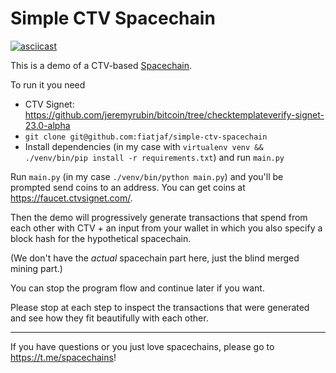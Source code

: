 Simple CTV Spacechain
=====================

[![asciicast](https://asciinema.org/a/iRC5fXcuNmuvkbMoGMbeOuVA0.svg)](https://asciinema.org/a/iRC5fXcuNmuvkbMoGMbeOuVA0)

This is a demo of a CTV-based [Spacechain](https://www.youtube.com/watch?v=N2ow4Q34Jeg).

To run it you need
  - CTV Signet: https://github.com/jeremyrubin/bitcoin/tree/checktemplateverify-signet-23.0-alpha
  - `git clone git@github.com:fiatjaf/simple-ctv-spacechain`
  - Install dependencies (in my case with `virtualenv venv && ./venv/bin/pip install -r requirements.txt`) and run `main.py`

Run `main.py` (in my case `./venv/bin/python main.py`) and you'll be prompted send coins to an address. You can get coins at https://faucet.ctvsignet.com/.

Then the demo will progressively generate transactions that spend from each other with CTV + an input from your wallet in which you also specify a block hash for the hypothetical spacechain.

(We don't have the _actual_ spacechain part here, just the blind merged mining part.)

You can stop the program flow and continue later if you want.

Please stop at each step to inspect the transactions that were generated and see how they fit beautifully with each other.

---

If you have questions or you just love spacechains, please go to https://t.me/spacechains!
